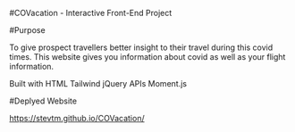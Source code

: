 #COVacation - Interactive Front-End Project

#Purpose

To give prospect travellers better insight to their travel during this covid times. This website gives you information about covid as well as your flight information.

Built with
HTML
Tailwind
jQuery
APIs
Moment.js

#Deplyed Website 

https://stevtm.github.io/COVacation/
